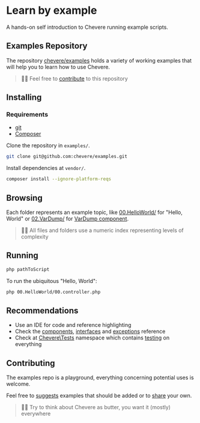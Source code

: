 # Learn by example

A hands-on self introduction to Chevere running example scripts.

## Examples Repository

The repository [chevere/examples](https://github.com/chevere/examples) holds a variety of working examples that will help you to learn how to use Chevere.

> 👍🏾 Feel free to [contribute](#contributing) to this repository

## Installing

### Requirements

* [git](https://git-scm.com/)
* [Composer](https://getcomposer.org/)

Clone the repository in `examples/`.

```sh
git clone git@github.com:chevere/examples.git
```

Install dependencies at `vendor/`.

```sh
composer install --ignore-platform-reqs
```

## Browsing

Each folder represents an example topic, like [00.HelloWorld/](https://github.com/chevere/examples/tree/main/00.HelloWorld) for "Hello, World" or [02.VarDump/](https://github.com/chevere/examples/tree/main/02.VarDump) for [VarDump component](../components/VarDump.md).

> 👴🏾 All files and folders use a numeric index representing levels of complexity

## Running

```sh
php pathToScript
```

To run the ubiquitous "Hello, World":

```sh
php 00.HelloWorld/00.controller.php 
```

## Recommendations

* Use an IDE for code and reference highlighting
* Check the [components](../reference/components.md), [interfaces](../reference/interfaces.md) and [exceptions](../reference/exceptions.md) reference
* Check at [Chevere\Tests](https://github.com/chevere/chevere/tree/main/tests) namespace which contains [testing](../architecture/standard/testing.md) on everything

## Contributing

The examples repo is a playground, everything concerning potential uses is welcome.

Feel free to [suggests](https://github.com/chevere/examples/issues/new/choose) examples that should be added or to [share](https://github.com/chevere/examples/compare) your own.

> 🧔🏾 Try to think about Chevere as butter, you want it (mostly) everywhere
